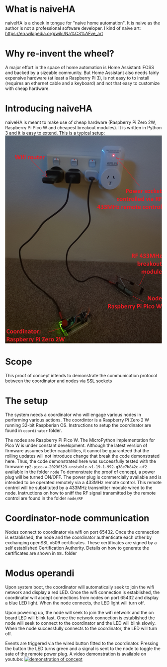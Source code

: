 # What is naiveHA
naiveHA is a cheek in tongue for "naive home automation". It is naive as the author is not a professional software developer. I  kind of naive art: https://en.wikipedia.org/wiki/Na%C3%AFve_art

# Why re-invent the wheel?
A major effort in the space of home automation is Home Assistant: FOSS and backed by a sizeable community. But Home Assistant also needs fairly expensive hardware (at least a Raspberry Pi 3), is not easy to to install (requires an ethernet cable and a keyboard) and not that easy to customize with cheap hardware.

# Introducing naiveHA
naiveHA is meant to make use of cheap hardware (Raspberry Pi Zero 2W, Raspberry Pi Pico W and cheapest breakout modules). It is written in Python 3 and it is easy to extend. This is a typical setup:
![typical naiveHA setup](https://raw.githubusercontent.com/naive-HA/naiveHA/main/Proof-Of-Concept/Wired-Button/IMG_20230319_191916_341.jpg)

# Scope
This proof of concept intends to demonstrate the communication protocol between the coordinator and nodes via SSL sockets

# The setup
The system needs a coordinator who will engage various nodes in performing various actions. The coordintor is a Raspberry Pi Zero 2 W running 32-bit Raspberian OS. Instructions to setup the coordinator are found in `coordinator` folder.

The nodes are Raspberry Pi Pico W. The MicroPython implementation for Pico W is under constant development. Although the latest version of firmware assumes better capabilities, it cannot be guaranteed that the rolling updates will not introduce change that break the code demonstrated here. Thus, the code demonstrated here was successfully tested with the firmware `rp2-pico-w-20230323-unstable-v1.19.1-992-g38e7b842c.uf2` available in the folder `node`
To demonstrate the proof of concept, a power plug will be turned ON/OFF. The power plug is commercially available and is intended to be operated remotely via a 433MHz remote control. This remote control will be substituted by a 433MHz transmitter module wired to the node. Instructions on how to sniff the RF signal transmitted by the remote control are found in the folder `node/RF`

# Coordinator-node communication
Nodes connect to coordinator via wifi on port 65432. Once the comnection is established, the node and the coordinator authenticate each other by exchanging openSSL x509 certificates. These certificates are signed by a self established Certification Authority. Details on how to generate the certificates are shown in `SSL` folder

# Modus operandi
Upon system boot, the coordinator will automatically seek to join the wifi network and display a red LED. Once the wifi connection is established, the coordinator will accept connections from nodes on port 65432 and display a blue LED light. When the node connects, the LED light will turn off.

Upon powering up, the node will seek to join the wifi network and the on board LED will blink fast. Once the network connection is established the node will seek to connect to the coordinator and the LED will blink slowly. When the node successfully connects to the coordinator, the LED will turn off.

Events are triggered via the wired button fitted to the coordinator. Pressing the button the LED turns green and a signal is sent to the node to toggle the sate of the remote power plug. A video demonstration is available on youtube:
[![demonstration of concept](https://img.youtube.com/vi/lHx3oAHH-9Y/0.jpg)](https://www.youtube.com/watch?v=lHx3oAHH-9Y)

